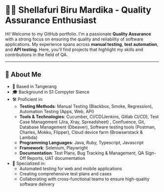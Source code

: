 # 👩‍💻 Shellafuri Biru Mardika - Quality Assurance Enthusiast

Hi! Welcome to my GitHub portfolio. I'm a passionate **Quality Assurance** with a strong focus on ensuring the quality and reliability of software applications. My experience spans across **manual testing**, **test automation**, and **API testing**. Here, you'll find projects that highlight my skills and contributions in the field of QA.

---

## 🌟 **About Me**
- 📍 Based in Tangerang
- 🎓 Background in S1 Compyter Sience
- 🛠️ Proficient in:
  - **Testing Methods**: Manual Testing (Blackbox, Smoke, Regression), Automation Testing (Apps, Web, API)
  - **Tools & Technologies**: Cucumber, CI/CD(Jenkins, Gitlab CI/CD), Test Case Management (Jira, Xray, Spreadsheet) , Confluence, Git, Database Management (Dbeaver), Software testing   tools (Postman, Charles, Mokku, Flipper), Cloud device farm (Browserstack & Lambda)
  - **Programming Languages**: Java, Ruby, Typescript, Javascript
  - **Framework**: Selenium, Playwright
  - **Documentation**: Test Plans, Bug Tracking & Management, QA Sign-Off Reports, UAT documentation
- 🎯 Specialized in:
  - Automated testing for web and mobile applications
  - Creating comprehensive test plans and cases
  - Collaborating with cross-functional teams to ensure high-quality software delivery
